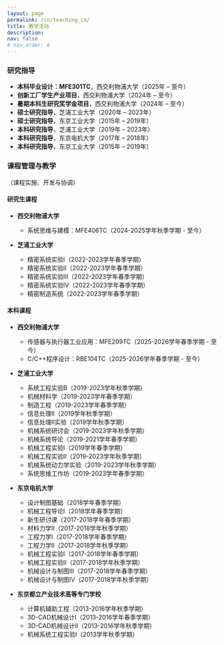 ```yaml
---
layout: page
permalink: /cn/teaching_cn/
title: 教学活动
description:
nav: false
# nav_order: 6
---
```


### 研究指导
- **本科毕业设计：MFE301TC**，西交利物浦大学（2025年 – 至今）
- **创新工厂学生产业项目**，西交利物浦大学（2024年 – 至今）
- **暑期本科生研究奖学金项目**，西交利物浦大学（2024年 – 至今）
- **硕士研究指导**，芝浦工业大学（2020年 – 2023年）
- **硕士研究指导**，东京工业大学（2015年 – 2019年）
- **本科研究指导**，芝浦工业大学（2019年 – 2023年）
- **本科研究指导**，东京电机大学（2017年 – 2018年）
- **本科研究指导**，东京工业大学（2015年 – 2019年）

### 课程管理与教学
（课程实施、开发与协调）

#### 研究生课程
- **西交利物浦大学**
  - 系统思维与建模：MFE406TC（2024-2025学年秋季学期 - 至今）

- **芝浦工业大学**
  - 精密系统实验I（2022-2023学年春季学期）
  - 精密系统实验II（2022-2023学年春季学期）
  - 精密系统实验III（2022-2023学年春季学期）
  - 精密系统实验IV（2022-2023学年春季学期）
  - 精密制造系统（2022-2023学年春季学期）

#### 本科课程
- **西交利物浦大学**
  - 传感器与执行器工业应用：MFE209TC（2025-2026学年春季学期 - 至今）
  - C/C++程序设计：RBE104TC（2025-2026学年春季学期 - 至今）
  
- **芝浦工业大学**
  - 系统工程实验B（2019-2023学年秋季学期）
  - 机械材料学（2019-2023学年春季学期）
  - 制造工程（2019-2023学年春季学期）
  - 信息处理II（2019学年秋季学期）
  - 信息处理II实验（2019学年秋季学期）
  - 机械系统研讨会（2019-2023学年秋季学期）
  - 机械系统导论（2019-2021学年春季学期）
  - 机械工程实验I（2019学年春季学期）
  - 机械工程实验II（2019-2023学年秋季学期）
  - 机械系统动力学实验（2019-2023学年秋季学期）
  - 系统思维工作坊（2019-2023学年春季学期）

- **东京电机大学**
  - 设计制图基础（2018学年春季学期）
  - 机械工程导论I（2018学年春季学期）
  - 新生研讨课（2017-2018学年春季学期）
  - 材料力学II（2017-2018学年秋季学期）
  - 工程力学I（2017-2018学年春季学期）
  - 工程力学II（2017-2018学年秋季学期）
  - 机械工程实验I（2017-2018学年春季学期）
  - 机械工程实验II（2017-2018学年秋季学期）
  - 机械设计与制图III（2017-2018学年春季学期）
  - 机械设计与制图IV（2017-2018学年秋季学期）

- **东京都立产业技术高等专门学校**
  - 计算机辅助工程（2013-2016学年秋季学期）
  - 3D-CAD机械设计I（2013-2016学年春季学期）
  - 3D-CAD机械设计II（2013-2016学年秋季学期）
  - 机械系统工程实验I（2013学年秋季学期）
